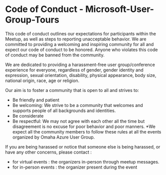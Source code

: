 # Code of Conduct - Microsoft-User-Group-Tours
This code of conduct outlines our expectations for participants within the Meetup, as well as steps to reporting unacceptable behavior. We are committed to providing a welcoming and inspiring community for all and expect our code of conduct to be honored. Anyone who violates this code of conduct may be banned from the community.

We are dedicated to providing a harassment-free user group/conference experience for everyone, regardless of gender, gender identity and expression, sexual orientation, disability, physical appearance, body size, national origin, race, age or religion.

Our aim is to foster a community that is open to all and strives to:

* Be friendly and patient
* Be welcoming: We strive to be a community that welcomes and supports people of all backgrounds and identities.
* Be considerate
* Be respectful: We may not agree with each other all the time but disagreement is no excuse for poor behavior and poor manners.
*We expect all the community members to follow these rules at all the events organized by Omaha Azure User Group.

If you are being harassed or notice that someone else is being harassed, or have any other concerns, please contact :

* for virtual events : the organizers in-person through meetup messages.
* for in-person events : the organizer present during the event
